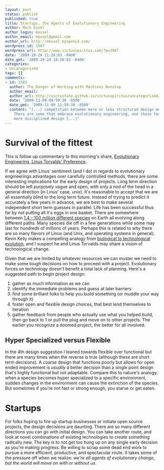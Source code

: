 ```yaml
---
layout: post
status: publish
published: true
title: Startups, the Agents of Evolutionary Engineering
author: Mark Essel
author_login: messel
author_email: messel@gmail.com
author_url: http://messel.myopenid.com/
wordpress_id: 1987
wordpress_url: http://www.victusspiritus.com/?p=1987
date: '2009-10-24 11:26:03 -0400'
date_gmt: '2009-10-24 18:26:03 -0400'
categories:
- Uncategorized
tags: []
comments:
- id: 1583
  author: The Danger of Working with Machines Nonstop
  author_email: ''
  author_url: http://victusfate.github.io/victusspiritus/uncategorized/2009/11/07/the-danger-of-working-with-machines-nonstop/
  date: '2009-11-09 04:59:39 -0500'
  date_gmt: '2009-11-09 11:59:39 -0500'
  content: "[...] competition between more or less structured design methodologies.
    There are some that embrace evolutionary engineering, and those that follow a
    more disciplined design [...]"
---
```

<h1 style="font-size: 2em;">Survival of the fittest</h1>
<p>This is follow up commentary to this morning's share, <a href="http://victusfate.github.io/victusspiritus/uncategorized/2009/10/24/evolutionary-engineering-linus-torvalds-preference/">Evolutionary Engineering, Linus Torvalds' Preference</a>.</p>
<p>If we agree with Linus' sentiment (and I do) in regards to evolutionary engineerings advantages over carefully controlled methods, there are some interesting implications for the early design of projects. Long term direction should be left purposely vague and open, with only a nod of the head in a general direction (in Linus' case, unix). It's reasonable to accept that we are all essentially blind to the long term future. Instead of trying to predict it accurately a few years in advance, we are best to make several independent short term guesses in parallel. Life has been successful thus far by not putting all it's eggs in one basket. There are somewhere between <a href="http://www.wri.org/publication/content/8202">1.4 - 100 million different species</a> on Earth all evolving along different paths. Many species die off in a few generations while some may last for hundreds of millions of years. Perhaps this is related to why there are so many flavors of Linux (and Unix, and operating systems in general). Kevin Kelly makes a compelling analogy from <a href="http://www.kk.org/thetechnium/archives/2009/04/ordained-becomi.php">biological to technological evolution</a>, and I suspect he and Linus Torvalds may share a vision of technological change.</p>
<p>Given that we are limited by whatever resources we can muster we need to make some tough decisions on how to proceed with a project. Evolutionary forces on technology doesn't benefit a total lack of planning. Here's a suggested path to begin project design:</p>
<ol>
<li>gather as much information as we can</li>
<li>identify the immediate problems and guess at later barriers</li>
<li>find some brilliant folks to help you build something (or muddle your way through it)</li>
<li>foster open and flexible design choices, that best lend themselves to iteration</li>
<li>gather feedback from people who actually use what you helped build, then go back to 1 or pull the plug and move on to other projects. The earlier you recognize a doomed project, the better for all involved.</li>
</ol>
<h2 style="font-size: 1.5em;">Hyper Specialized versus Flexible</h2>
<p>In the 4th design suggestion I leaned towards flexible over functional but there are many times when the reverse is true (although these are short term decisions). A coarse design that functions poorly but allows for open ended improvement is <em>usually</em> a better decision than a single point design that's highly functional but not adaptable. Compare this to nature's analogy, when a species becomes hyper specialized to a specific environment, sudden changes in the environment can cause the extinction of the species. But sometimes if you're not fast or strong enough, you starve or get eaten.</p>
<h1>Startups</h1>
<p>For folks hoping to fire up startup businesses or initiate open source projects, the design decisions are daunting. There are so many different directions you can go with initial design. You can take another route, and look at novel combinations of existing technologies to create something radically new. The key is to not get too hung up on any single early decision as you're making progress. Be willing to scrap some dead end work to pursue a more efficient, productive, and spectacular route. It takes some of the pressure off when we realize: <em>we're all agents of evolutionary change, but the world will move on with or without us</em>.</p>
